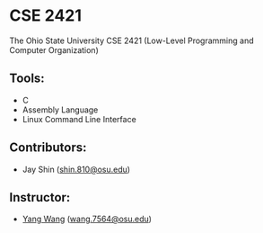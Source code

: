 # CSE 2421

The Ohio State University CSE 2421 (Low-Level Programming and Computer Organization) 

## Tools:
- C
- Assembly Language
- Linux Command Line Interface

## Contributors:

- Jay Shin (shin.810@osu.edu)

## Instructor: 

- [Yang Wang](https://cse.osu.edu/people/wang.7564) (wang.7564@osu.edu)
